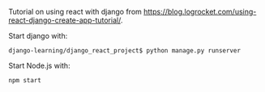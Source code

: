 Tutorial on using react with django from https://blog.logrocket.com/using-react-django-create-app-tutorial/.

Start django with:
```
django-learning/django_react_project$ python manage.py runserver
```

Start Node.js with:
```
npm start
```